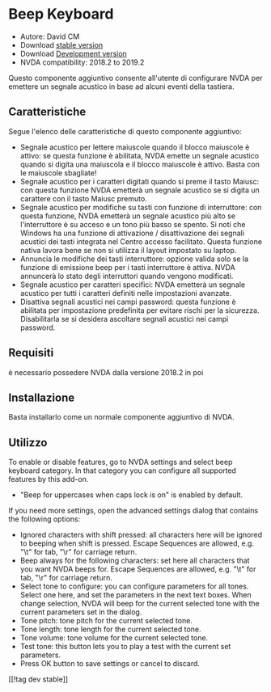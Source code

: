 # Beep Keyboard #

* Autore: David CM
* Download [stable version][1]
* Download [Development version][2]
* NVDA compatibility: 2018.2 to 2019.2

Questo componente aggiuntivo consente all'utente di configurare NVDA per
emettere un segnale acustico in base ad alcuni eventi della tastiera.

## Caratteristiche

Segue l'elenco delle caratteristiche di questo componente aggiuntivo:

* Segnale acustico per lettere maiuscole quando il blocco maiuscole è
  attivo: se questa funzione è abilitata, NVDA emette un segnale acustico
  quando si digita una maiuscola e il blocco maiuscole è attivo. Basta con
  le maiuscole sbagliate!
* Segnale acustico per i caratteri digitati quando si preme il tasto Maiusc:
  con questa funzione NVDA emetterà un segnale acustico se si digita un
  carattere con il tasto Maiusc premuto.
* Segnale acustico per modifiche su tasti con funzione di interruttore: con
  questa funzione, NVDA emetterà un segnale acustico più alto se
  l'interruttore è su acceso e un tono più basso se spento. Si noti che
  Windows ha una funzione di attivazione / disattivazione dei segnali
  acustici dei tasti integrata nel Centro accesso facilitato. Questa
  funzione nativa lavora bene se non si utilizza il layout impostato su
  laptop.
* Annuncia le modifiche dei tasti interruttore: opzione valida solo se la
  funzione di emissione beep per i tasti interruttore è attiva. NVDA
  annuncerà lo stato degli interruttori quando vengono modificati.
* Segnale acustico per caratteri specifici: NVDA emetterà un segnale
  acustico per tutti i caratteri definiti nelle impostazioni avanzate.
* Disattiva segnali acustici nei campi password: questa funzione è abilitata
  per impostazione predefinita per evitare rischi per la
  sicurezza. Disabilitarla se si desidera ascoltare segnali acustici nei
  campi password.

## Requisiti

è necessario possedere NVDA dalla versione 2018.2 in poi

## Installazione

Basta installarlo come un normale componente aggiuntivo di NVDA.

## Utilizzo

To enable or disable features, go to NVDA settings and select beep keyboard category. In that category you can configure all  supported features by this add-on.  

* "Beep for uppercases when caps lock is on" is enabled by default.

If you need more settings, open the advanced settings dialog that contains
the following options:

* Ignored characters with shift pressed: all characters here will be ignored
  to beeping when shift is pressed. Escape Sequences are allowed, e.g. "\t"
  for tab, "\r" for carriage return.
* Beep always for the following characters: set here all characters that you
  want NVDA beeps for. Escape Sequences are allowed, e.g. "\t" for tab, "\r"
  for carriage return.
* Select tone to configure: you can configure parameters for all
  tones. Select one here, and set the parameters in the next text
  boxes. When change selection, NVDA will beep for the current selected tone
  with the current parameters set in the dialog.
* Tone pitch: tone pitch for the current selected tone.
* Tone length: tone length for the current selected tone.
* Tone volume: tone volume for the current selected tone.
* Test tone: this button lets you to play a test with the current set
  parameters.
* Press OK button to save settings or cancel to discard.

[[!tag dev stable]]

[1]: https://addons.nvda-project.org/files/get.php?file=beepkeyboard

[2]: https://addons.nvda-project.org/files/get.php?file=beepkeyboard
